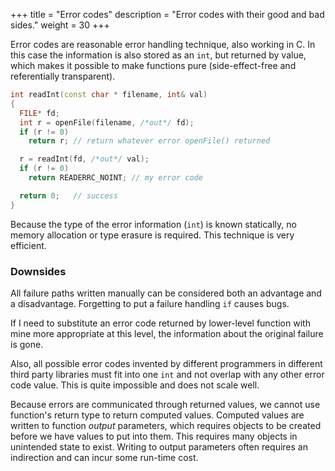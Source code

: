 +++
title = "Error codes"
description = "Error codes with their good and bad sides."
weight = 30
+++


Error codes are reasonable error handling technique, also working in C.
In this case the information is also stored as an `int`, but returned by value,
which makes it possible to make functions pure (side-effect-free and referentially
transparent).

```c++
int readInt(const char * filename, int& val)
{
  FILE* fd;
  int r = openFile(filename, /*out*/ fd);
  if (r != 0)
    return r; // return whatever error openFile() returned

  r = readInt(fd, /*out*/ val);
  if (r != 0)
    return READERRC_NOINT; // my error code

  return 0;   // success
}
```

Because the type of the error information (`int`) is known statically, no memory
allocation or type erasure is required. This technique is very efficient.


### Downsides

All failure paths written manually can be considered both an advantage and a
disadvantage. Forgetting to put a failure handling `if` causes bugs.

If I need to substitute an error code returned by lower-level function with mine
more appropriate at this level, the information about the original failure is
gone.

Also, all possible error codes invented by different programmers in different
third party libraries must fit into one `int` and not overlap with any other error
code value. This is quite impossible and does not scale well.

Because errors are communicated through returned values, we cannot use function's
return type to return computed values. Computed values are written to function
*output* parameters, which requires objects to be created before we have values
to put into them. This requires many objects in unintended state to exist. Writing
to output parameters often requires an indirection and can incur some run-time cost.
